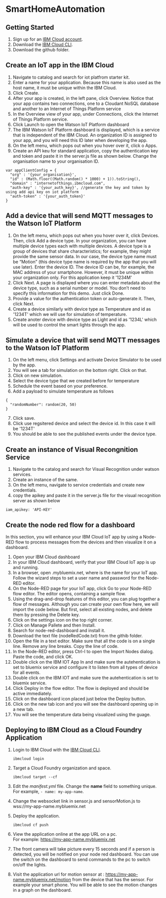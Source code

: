 # SmartHomeAutomation

## Getting Started

1. Sign up for an [IBM Cloud account](https://console.bluemix.net/registration/).
1. Download the [IBM Cloud CLI](https://console.bluemix.net/docs/cli/index.html#overview).
1. Download the github folder.

## Create an IoT app in the IBM Cloud

1. Navigate to catalog and search for iot platfrom starter kit.
1. Enter a name for your application. Because this name is also used as the host name, it must be unique within the IBM Cloud.
1. Click Create.
1. After your app is created, in the left pane, click Overview. Notice that your app contains two connections, one to a Cloudant NoSQL database and another to an Internet of Things Platform service
1. In the Overview view of your app, under Connections, click the Internet of Things Platform service.
1. Click Launch to open the Watson IoT Platform dashboard
1. The IBM Watson IoT Platform dashboard is displayed, which is a service that is independent of the IBM Cloud. An organization ID is assigned to your app, and you will need this ID later when developing the app.
1. On the left menu, which pops out when you hover over it, click o Apps. 
1. Create an API keu for standard application, copy the authentication key and token and paste it in the server.js file as shown below. Change the organisation name to your organisation ID. 
```
var appClientConfig = {
  "org" : '{your_organisation}',
  "id" : (Math.floor((Math.random() * 1000) + 1)).toString(),
  "domain" : "internetofthings.ibmcloud.com",
  "auth-key" : '{your_auth_key}', //generate the key and token by using add api key on iot platform
  "auth-token" : '{your_auth_token}'
}
```

## Add a device that will send MQTT messages to the Watson IoT Platform

1. On the left menu, which pops out when you hover over it, click Devices. Then, click Add a device type. In your organization, you can have multiple device types each with multiple devices. A device type is a group of devices that share characteristics; for example, they might provide the same sensor data. In our case, the device type name must be “Motion” (this device type name is required by the app that you will use later). Enter the device ID. The device ID can be, for example, the MAC address of your smartphone. However, it must be unique within your organization only. For this application keep it '1234M'
2. Click Next. A page is displayed where you can enter metadata about the device type, such as a serial number or model. You don’t need to specify this information for this demo. Just click Done.
3. Provide a value for the authentication token or auto-generate it. Then, click Next. 
4. Create a device similarly with device type as Temperature and id as '1234T' which we will use for simulation of temperature.
5. Create anoter device with device type as Light and id as '1234L' which will be used to control the smart lights through the app.

## Simulate a device that will send MQTT messages to the Watson IoT Platform

1. On the left menu, click Settings and activate Device Simulator to be used by the app.
2. You will see a tab for simulation on the bottom right. Click on that.
3. Click on new simulation.
4. Select the device type that we created before for temperature
5. Schedule the event based on your preference.
6. Add a payload to simulate temperature as follows
```
{
  "randomNumber": random(20, 50)
}
```
7. Click save.
8. Click use regsitered device and select the device id. In this case it will be '1234T'
9. You should be able  to see the published events under the device type.

## Create an instance of Visual Recongnition Service

1. Navigate to the catalog and search for Visual Recognition under watson services.
2. Create an instance of the same.
3. On the left menu, navigate to service credentials and create new credentials.
4. copy the apikey and paste it in the server.js file for the visual recognition server as shown below
```
iam_apikey: 'API-KEY'
```
## Create the node red flow for a dashboard

In this section, you will enhance your IBM Cloud IoT app by using a Node-RED flow to process messages from the devices and then visualize it on a dashboard.

1. Open your IBM Cloud dashboard
2. In your IBM Cloud dashboard, verify that your IBM Cloud IoT app is up and running.
3. In a browser, open .mybluemix.net, where is the name for your IoT app. Follow the wizard steps to set a user name and password for the Node-RED editor.
4. On the Node-RED page for your IoT app, click Go to your Node-RED flow editor. The editor opens, containing a sample flow. 
5. Using the drag-and-drop features of this editor, you can plug together a flow of messages. Although you can create your own flow here, we will import the code below. But first, select all existing nodes, and delete them by pressing the Delete key.
6. Click on the settings icon on the top right corner. 
7. Click on Manage Pallete and then Install.
8. Search for node-red-dashboard and install it. 
9. Download the text file (nodeRedCode.txt) from the githib folder.
10. Open the file in a text editor. Make sure that all the code is on a single line. Remove any line breaks. Copy the line of code.
11. In the Node-RED editor, press Ctrl-I to open the Import Nodes dialog. Paste the code, and click OK. 
12. Double click on the IBM IOT App In and make sure the autehentication is set to bluemix service and configure it to listen from all types of device for all events.
13. Double click on the IBM IOT and make sure the autehentication is set to bluemix service.
14. Click Deploy in the flow editor. The flow is deployed and should be active immediately.
15. Click on the dashboard icon placed just below the Deploy button.
16. Click on the new tab icon and you will see the dashboard opening up in a new tab.
17. You will see the temperature data being visualized using the guage. 


## Deploying to IBM Cloud as a Cloud Foundry Application

1. Login to IBM Cloud with the [IBM Cloud CLI](https://console.bluemix.net/docs/cli/index.html#overview).

    ```
    ibmcloud login
    ```

1. Target a Cloud Foundry organization and space.

    ```
    ibmcloud target --cf
    ```

1. Edit the *manifest.yml* file. Change the **name** field to something unique.  
  For example, `- name: my-app-name`.
  
1. Change the websocket link in sensor.js and sensorMotion.js to wss://my-app-name.mybluemix.net
  
1. Deploy the application.

    ```
    ibmcloud cf push
    ```

1. View the application online at the app URL on a pc.  
For example: https://my-app-name.mybluemix.net

1. The front camera will take picture every 15 seconds and if a person is detected, you will be notified on your node red dashboard. You can use the switch on the dashboard to send commands to the pc to switch on/off the lights.

1. Visit the application url for motion sensor at : https://my-app-name.mybluemix.net/motion from the device that has the sensor. For example your smart phone. You will be able to see the motion changes in a graph on the dashboard. 


